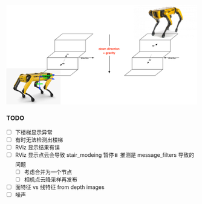 ![](doc/stairs.jpg)

### TODO

- [ ] 下楼梯显示异常
- [ ] 有时无法检测出楼梯
- [ ] RViz 显示结果有误
- [ ] RViz 显示点云会导致 stair_modeing 暂停⏸️ 推测是 message_filters 导致的问题
  - [ ] 考虑合并为一个节点
  - [ ] 相机点云降采样再发布
- [ ] 面特征 vs 线特征 from depth images
- [ ] 噪声